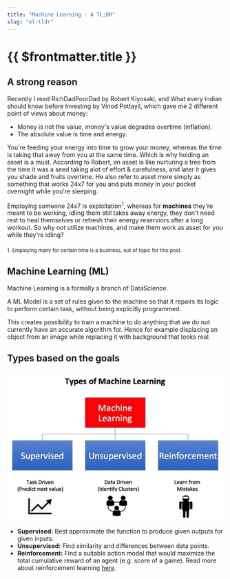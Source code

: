 ```yaml
---
title: "Machine Learning - A TL;DR"
slug: "ml-tldr"
---
```


# {{ $frontmatter.title }}

## A strong reason

Recently I read RichDadPoorDad by Robert Kiyosaki, and What every indian should know before Investing by Vinod Pottayil, which gave me 2 different point of views about money:
* Money is not the value, money's value degrades overtime (inflation).
* The absolute value is time and energy.

You're feeding your energy into time to grow your money, whereas the time is taking that away from you at the same time. Which is why holding an asset is a must. According to Robert, an asset is like nurturing a tree from the time it was a seed taking alot of effort & carefulness, and later it gives you shade and fruits overtime. He also refer to asset more simply as something that works 24x7 for you and puts money in your pocket overnight while you're sleeping.

Employing someone 24x7 is exploitation<sup>1</sup>, whereas for **machines** they're meant to be working, idling them still takes away energy, they don't need rest to heal themselves or refresh their energy reserviors after a long workout. So why not utilize machines, and make them work as asset for you while they're idling?

<sub>1. Employing many for certain time is a business, out of topic for this post.</sub>

## Machine Learning (ML)

Machine Learning is a formally a branch of DataScience.

A ML Model is a set of rules given to the machine so that it repairs its logic to perform certain task, without being explicitly programmed.

This creates possibility to train a machine to do anything that we do not currently have an accurate algorithm for. Hence for example displacing an object from an image while replacing it with background that looks real.


## Types based on the goals

![ml-techniques](./ml-tldr/ml-techniques.jpeg)

* **Supervised:** Best approximate the function to produce given outputs for given inputs.
* **Unsupervised:** Find similarity and differences between data points.
* **Reinforcement:** Find a suitable action model that would maximize the total cumulative reward of an agent (e.g. score of a game). Read more about reinforcement learning [here](https://towardsdatascience.com/reinforcement-learning-101-e24b50e1d292).

<!--
TODO: Sort out resources

Importance of hidden layers (DL): https://towardsdatascience.com/how-neural-networks-solve-the-xor-problem-59763136bdd7
Rule of Thumb to choose number of hidden layers (DL): https://stats.stackexchange.com/a/136542

https://towardsdatascience.com/introduction-to-various-reinforcement-learning-algorithms-i-q-learning-sarsa-dqn-ddpg-72a5e0cb6287
https://www.learndatasci.com/tutorials/reinforcement-q-learning-scratch-python-openai-gym/#:~:text=Reinforcement%20Learning%20will%20learn%20a,highest%20cumulative%20long%2Dterm%20reward.
-->
